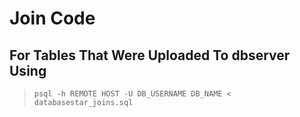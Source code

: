 # Join Code  

## For Tables That Were Uploaded To dbserver Using

>``psql -h REMOTE HOST -U DB_USERNAME DB_NAME < databasestar_joins.sql``  
